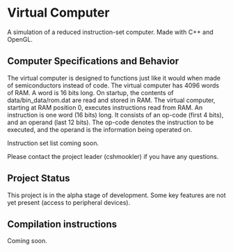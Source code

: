 # Virtual Computer
A simulation of a reduced instruction-set computer. Made with C++ and OpenGL.

## Computer Specifications and Behavior
The virtual computer is designed to functions just like it would when made of semiconductors instead of code. The virtual computer has 4096 words of RAM. A word is 16 bits long. On startup, the contents of data/bin_data/rom.dat are read and stored in RAM. The virtual computer, starting at RAM position 0, executes instructions read from RAM. An instruction is one word (16 bits) long. It consists of an op-code (first 4 bits), and an operand (last 12 bits). The op-code denotes the instruction to be executed, and the operand is the information being operated on.

Instruction set list coming soon.

Please contact the project leader (cshmookler) if you have any questions.

## Project Status
This project is in the alpha stage of development. Some key features are not yet present (access to peripheral devices).

## Compilation instructions
Coming soon.